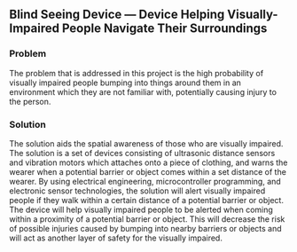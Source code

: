 ## Blind Seeing Device &mdash; Device Helping Visually-Impaired People Navigate Their Surroundings

### Problem

The problem that is addressed in this project is the high probability of visually impaired people bumping into things around them in an environment which they are not familiar with, potentially causing injury to the person.

### Solution

The solution aids the spatial awareness of those who are visually impaired. The solution is a set of devices consisting of ultrasonic distance sensors and vibration motors which attaches onto a piece of clothing, and warns the wearer when a potential barrier or object comes within a set distance of the wearer. By using electrical engineering, microcontroller programming, and electronic sensor technologies, the solution will alert visually impaired people if they walk within a certain distance of a potential barrier or object. The device will help visually impaired people to be alerted when coming within a proximity of a potential barrier or object. This will decrease the risk of possible injuries caused by bumping into nearby barriers or objects and will act as another layer of safety for the visually impaired.
